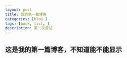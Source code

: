 ```yaml
---
layout: post
title: 我的第一篇博客
categories: [blog ]
tags: [book, list, ]
description: 第一次尝试
---
```

## 这是我的第一篇博客，不知道能不能显示
